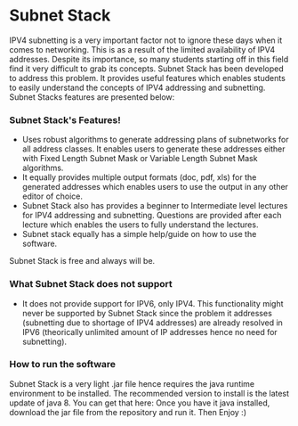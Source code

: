 # Subnet Stack


IPV4 subnetting is a very important factor not to ignore these days when it comes to networking. This is as a result of the limited availability of IPV4 addresses. 
Despite its importance, so many students starting off in this field find it very difficult to grab its concepts.
    Subnet Stack has been developed to address this problem. It provides useful features which enables students to easily understand the concepts of IPV4 addressing and subnetting.
Subnet Stacks features are presented below:

### Subnet Stack's Features!

  - Uses robust algorithms to generate addressing plans of subnetworks for all address classes. It enables users to generate these addresses either with Fixed Length Subnet Mask or Variable Length Subnet Mask algorithms.
  - It equally provides multiple output formats (doc, pdf, xls) for the generated addresses which enables users to use the output in any other editor of choice.
  - Subnet Stack also has provides a beginner to Intermediate level lectures for IPV4 addressing and subnetting. Questions are provided after each lecture which enables the users to fully understand the lectures.
  - Subnet stack equally has a simple help/guide on how to use the software.

Subnet Stack is free and always will be. 

### What Subnet Stack does not support
  - It does not provide support for IPV6, only IPV4. This functionality might never be supported by Subnet Stack since the problem it addresses (subnetting due to shortage of IPV4 addresses) are already resolved in IPV6 (theorically unlimited amount of IP addresses hence no need for subnetting).

### How to run the software
Subnet Stack is a very light .jar file hence requires the java runtime environment to be installed. The recommended version to install is the latest update of java 8. You can get that here: 
Once you have it java installed, download the jar file from the repository and run it. Then Enjoy :)


